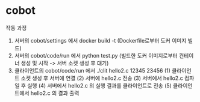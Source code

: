 # cobot

작동 과정
1. 서버의 cobot/settings 에서 docker build -t <ImageName> (Dockerfile로부터 도커 이미지 빌드)
2. 서버의 cobot/code/run 에서 python test.py (빌드한 도커 이미지로부터 컨테이너 생성 및 시작 -> 서버 소켓 생성 후 대기)
3. 클라이언트의 cobot/code/run 에서 ./clit hello2.c <ServerIP> 12345 23456
(1) 클라이언트 소켓 생성 후 서버에 연결
  (2) 서버에 hello2.c 전송
  (3) 서버에서 hello2.c 컴파일 후 실행
  (4) 서버에서 hello2.c 의 실행 결과를 클라이언트로 전송
  (5) 클라이언트에서 hello2.c 의 결과 출력
